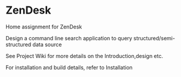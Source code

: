 # ZenDesk
Home assignment for ZenDesk

Design a command line search application to query structured/semi-structured data source

See Project Wiki for more details on the Introduction,design etc.

For installation and build details, refer to Installation
